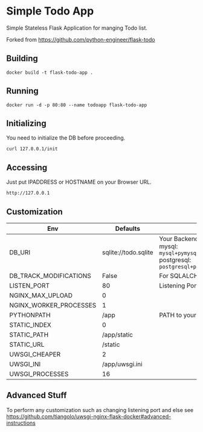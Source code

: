 # Simple Todo App

Simple Stateless Flask Application for manging Todo list.

Forked from https://github.com/python-engineer/flask-todo

## Building

```
docker build -t flask-todo-app .
```

## Running

```
docker run -d -p 80:80 --name todoapp flask-todo-app
```

## Initializing
You need to initialize the DB before proceeding.

```
curl 127.0.0.1/init
```

## Accessing
Just put IPADDRESS or HOSTNAME on your Browser URL.

```
http://127.0.0.1
```

## Customization

| Env                    | Defaults             | Description                                                                                                                                                            |
|------------------------|----------------------|------------------------------------------------------------------------------------------------------------------------------------------------------------------------|
| DB_URI                 | sqlite://todo.sqlite | Your Backend DB URI <br />  mysql: `mysql+pymysql://user:password@host:optionalport/db` <br /> postgresql: `postgresql+psycopg2://user:password@host:optionalport/db`  |
| DB_TRACK_MODIFICATIONS | False                | For SQLALCHEMY_TRACK_MODIFICATIONS                                                                                                                                     |
| LISTEN_PORT            | 80                   | Listening Port for Nginx                                                                                                                                               |
| NGINX_MAX_UPLOAD       | 0                    |                                                                                                                                                                        |
| NGINX_WORKER_PROCESSES | 1                    |                                                                                                                                                                        |
| PYTHONPATH             | /app                 | PATH to your Python App                                                                                                                                                |
| STATIC_INDEX           | 0                    |                                                                                                                                                                        |
| STATIC_PATH            | /app/static          |                                                                                                                                                                        |
| STATIC_URL             | /static              |                                                                                                                                                                        |
| UWSGI_CHEAPER          | 2                    |                                                                                                                                                                        |
| UWSGI_INI              | /app/uwsgi.ini       |                                                                                                                                                                        |
| UWSGI_PROCESSES        | 16                   |                                                                                                                                                                        |

## Advanced Stuff

To perform any customization such as changing listening port and else see https://github.com/tiangolo/uwsgi-nginx-flask-docker#advanced-instructions
